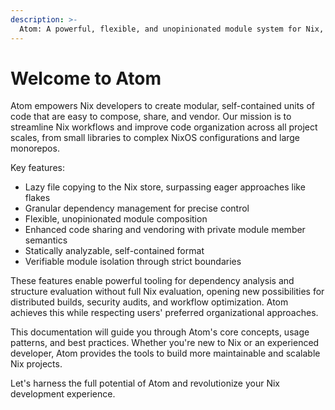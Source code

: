```yaml
---
description: >-
  Atom: A powerful, flexible, and unopinionated module system for Nix, enhancing composability, maintainability, and efficiency through lazy purity and granular dependency management.
---
```


# Welcome to Atom

Atom empowers Nix developers to create modular, self-contained units of code that are easy to compose, share, and vendor. Our mission is to streamline Nix workflows and improve code organization across all project scales, from small libraries to complex NixOS configurations and large monorepos.

Key features:

- Lazy file copying to the Nix store, surpassing eager approaches like flakes
- Granular dependency management for precise control
- Flexible, unopinionated module composition
- Enhanced code sharing and vendoring with private module member semantics
- Statically analyzable, self-contained format
- Verifiable module isolation through strict boundaries

These features enable powerful tooling for dependency analysis and structure evaluation without full Nix evaluation, opening new possibilities for distributed builds, security audits, and workflow optimization. Atom achieves this while respecting users' preferred organizational approaches.

This documentation will guide you through Atom's core concepts, usage patterns, and best practices. Whether you're new to Nix or an experienced developer, Atom provides the tools to build more maintainable and scalable Nix projects.

Let's harness the full potential of Atom and revolutionize your Nix development experience.
